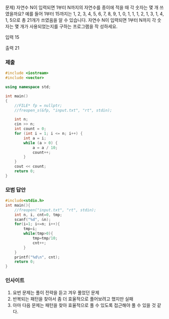 문제)
자연수 N이 입력되면 1부터 N까지의 자연수를 종이에 적을 때 각 숫자는 몇 개 쓰였을까요?
예를 들어 1부터 15까지는 1, 2, 3, 4, 5, 6, 7, 8, 9, 1, 0, 1, 1, 1, 2, 1, 3, 1, 4, 1, 5으로
총 21개가 쓰였음을 알 수 있습니다.
자연수 N이 입력되면 1부터 N까지 각 숫자는 몇 개가 사용되었는지를 구하는 프로그램을 작
성하세요.

입력
15

출력
21

### 제출

``` Cpp
#include <iostream>
#include <vector>

using namespace std;

int main()
{
    //FILE* fp = nullptr;
    //freopen_s(&fp, "input.txt", "rt", stdin);

    int n;
    cin >> n;
    int count = 0;
    for (int i = 1; i <= n; i++) {
        int a = i;
        while (a > 0) {
            a = a / 10;
            count++;
        }
    }
    cout << count;
    return 0;
}
```

### 모범 답안

``` Cpp
#include<stdio.h>
int main(){
    //freopen("input.txt", "rt", stdin);
    int n, i, cnt=0, tmp;
    scanf("%d", &n);
    for(i=1; i<=n; i++){
        tmp=i;
        while(tmp>0){
            tmp=tmp/10;
            cnt++;
        }
    }
    printf("%d\n", cnt);
    return 0;
}
```

### 인사이트

1. 요번 문제는 풀이 전략을 듣고 겨우 풀었던 문제
2. 반복되는 패턴을 찾아서 좀 더 효율적으로 풀어보려고 했지만 실패
3. 아마 다음 문제는 패턴을 찾아 효율적으로 풀 수 있도록 접근해야 풀 수 있을 것 같다.